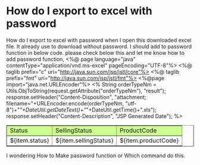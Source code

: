 
# How do I export to excel with password

How do I export to excel with password when I open this downloaded excel file.
It already use to download without password.
I should add to password function in below code.
please check below this and let me know how to add password function,
<%@ page language="java" contentType="application/vnd.ms-excel" pageEncoding="UTF-8"%>
<%@ taglib prefix="c" uri="http://java.sun.com/jsp/jstl/core"%>
<%@ taglib prefix="fmt" uri="http://java.sun.com/jsp/jstl/fmt"%> 
<%@page import="java.net.URLEncoder"%>
<%
    String orderTypeNm = Utils.ObjToString(request.getAttribute("orderTypeNm"), "result");
    response.setHeader("Content-Disposition", "attachment; filename="+URLEncoder.encode(orderTypeNm, "utf-8")+"_"+DateUtil.getDateText()+"_"+DateUtil.getTime()+".xls");
    response.setHeader("Content-Description", "JSP Generated Date");
%>
<html>
<head>
    <meta http-equiv="Content-Type" content="text/html; charset=utf-8" />
</head>
<body>
    <table border="1">
    <tr style="background-color:#CCFF8F">
        <td>Status</td>
        <td>SellingStatus</td>
        <td>ProductCode</td>
    </tr>
    <c:forEach var="item" items="${orderInfoExcelDownList}" varStatus="status">
        <tr>
            <td>${item.status}</td>
            <td>${item.sellingStatus}</td>
            <td>${item.productCode}</td>
        </tr>
    </c:forEach>    
    </table>
</body>
</html>                

I wondering How to Make password function or Which command do this.

        
